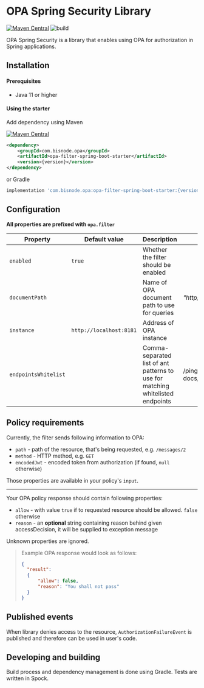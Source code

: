 # OPA Spring Security Library

[![Maven Central](https://maven-badges.herokuapp.com/maven-central/com.bisnode.opa/opa-filter-spring-boot-starter/badge.svg)](https://maven-badges.herokuapp.com/maven-central/com.bisnode.opa/opa-filter-spring-boot-starter) ![build](https://github.com/Bisnode/opa-spring-security/workflows/build/badge.svg)

OPA Spring Security is a library that enables using OPA for authorization in Spring applications.

## Installation

#### Prerequisites 

- Java 11 or higher

#### Using the starter

Add dependency using Maven

[![Maven Central](https://maven-badges.herokuapp.com/maven-central/com.bisnode.opa/opa-filter-spring-boot-starter/badge.svg)](https://maven-badges.herokuapp.com/maven-central/com.bisnode.opa/opa-filter-spring-boot-starter)

```xml
<dependency>
    <groupId>com.bisnode.opa</groupId>
    <artifactId>opa-filter-spring-boot-starter</artifactId>
    <version>{version}</version>
</dependency>
```

or Gradle

```groovy
implementation 'com.bisnode.opa:opa-filter-spring-boot-starter:{version}'
```

## Configuration

**All properties are prefixed with `opa.filter`**

| Property             | Default value           | Description                                                                    | Example                  |
|----------------------|-------------------------|--------------------------------------------------------------------------------|--------------------------|
| `enabled`            |          `true`         | Whether the filter should be enabled                                           |                          |
| `documentPath`       |                         | Name of OPA document path to use for queries                                   | _"http/request/authz"_   |
| `instance`           | `http://localhost:8181` | Address of OPA instance                                                        |                          |
| `endpointsWhitelist` |                         | Comma-separated list of ant patterns to use for matching whitelisted endpoints | /ping,/info,/api-docs/** |

## Policy requirements

Currently, the filter sends following information to OPA:

- `path` - path of the resource, that's being requested, e.g. `/messages/2` 
- `method` - HTTP method, e.g. `GET`
- `encodedJwt` - encoded token from authorization (if found, `null` otherwise)

Those properties are available in your policy's `input`.

---

Your OPA policy response should contain following properties:

- `allow` - with value `true` if to requested resource should be allowed. `false` otherwise 
- `reason` - an **optional** string containing reason behind given accessDecision, it will be supplied to exception message 

Unknown properties are ignored.

> Example OPA response would look as follows:
> ```json
> {
>   "result": 
>   {
>       "allow": false,
>       "reason": "You shall not pass"
>   }
> }
> ```

## Published events
When library denies access to the resource, `AuthorizationFailureEvent` is published and therefore can be used in user's code. 


## Developing and building
Build process and dependency management is done using Gradle.
Tests are written in Spock.
